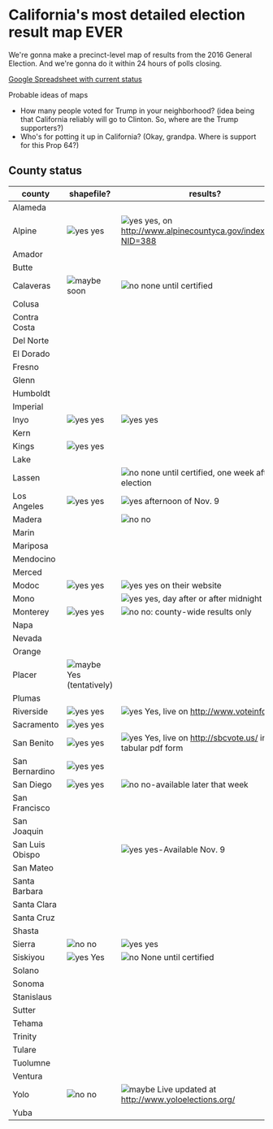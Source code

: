 # California's most detailed election result map EVER

We're gonna make a precinct-level map of results from the 2016 General Election. And we're gonna do it within 24 hours of polls closing.

[Google Spreadsheet with current status](https://docs.google.com/spreadsheets/d/1_4YN6v-GzB5s8DQ7JbImkeJAqj-o3DrISaB7aS-PHHA/edit?usp=drive_web)

Probable ideas of maps
- How many people voted for Trump in your neighborhood? (idea being that California reliably will go to Clinton. So, where are the Trump supporters?)
- Who's for potting it up in California? (Okay, grandpa. Where is support for this Prop 64?)

## County status
| county          | shapefile?        | results?                                            |
|-----------------|-------------------|-----------------------------------------------------|
| Alameda         |                   |                                                     |
| Alpine          |  ![yes] yes      |    ![yes] yes, on http://www.alpinecountyca.gov/index.aspx?NID=388                    |
| Amador          |                   |                                                     |
| Butte           |                   |                                                     |
| Calaveras       | ![maybe] soon              | ![no] none until certified                                |
| Colusa          |                   |                                                     |
| Contra Costa    |                   |                                                     |
| Del Norte       |                   |                                                     |
| El Dorado       |                   |                                                     |
| Fresno          |                   |                                                     |
| Glenn           |                   |                                                     |
| Humboldt        |                   |                                                     |
| Imperial        |                   |                                                     |
| Inyo            | ![yes] yes              | ![yes] yes                                                |
| Kern            |                   |                                                     |
| Kings           | ![yes] yes               |                                                     |
| Lake            |                   |                                                     |
| Lassen          |                   | ![no] none until certified, one week after election       |
| Los Angeles     | ![yes] yes               | ![yes] afternoon of Nov. 9                                 |
| Madera          |                   | ![no] no                                                  |
| Marin           |                   |                                                     |
| Mariposa        |                   |                                                     |
| Mendocino       |                   |                                                     |
| Merced          |                   |                                                     |
| Modoc           | ![yes] yes            |    ![yes] yes on their website                                 |
| Mono            |                   | ![yes] yes, day after or after midnight                    |
| Monterey        | ![yes] yes               | ![no] no: county-wide results only                        |
| Napa            |                   |                                                     |
| Nevada          |                   |                                                     |
| Orange          |                   |                                                     |
| Placer          | ![maybe] Yes (tentatively) |                                                     |
| Plumas          |                   |                                                     |
| Riverside       | ![yes] yes | ![yes] Yes, live on http://www.voteinfo.net/ |
| Sacramento      | ![yes] yes               |                                                     |
| San Benito      | ![yes] yes             | ![yes] Yes, live on http://sbcvote.us/ in tabular pdf form |
| San Bernardino  | ![yes] yes               |                                                     |
| San Diego       | ![yes] yes               | ![no] no-available later that week                        |
| San Francisco   |                   |                                                     |
| San Joaquin     |                   |                                                     |
| San Luis Obispo |                   | ![yes] yes-Available Nov. 9                                |
| San Mateo       |                   |                                                     |
| Santa Barbara   |                   |                                                     |
| Santa Clara     |                   |                                                     |
| Santa Cruz      |                   |                                                     |
| Shasta          |                   |                                                     |
| Sierra          | ![no] no                | ![yes] yes                                                 |
| Siskiyou        | ![yes] Yes               | ![no] None until certified                                |
| Solano          |                   |                                                     |
| Sonoma          |                   |                                                     |
| Stanislaus      |                   |                                                     |
| Sutter          |                   |                                                     |
| Tehama          |                   |                                                     |
| Trinity         |                   |                                                     |
| Tulare          |                   |                                                     |
| Tuolumne        |                   |                                                     |
| Ventura         |                   |                                                     |
| Yolo            | ![no] no                | ![maybe] Live updated at http://www.yoloelections.org/       |
| Yuba            |                   |                                                     |


[yes]: https://cloud.githubusercontent.com/assets/695934/19056263/f95b9a40-897c-11e6-99b6-d8348a071b0e.png
[maybe]: https://cloud.githubusercontent.com/assets/695934/19056262/f958961a-897c-11e6-93fd-40f39602a9a5.png
[no]: https://cloud.githubusercontent.com/assets/695934/19056261/f9586dca-897c-11e6-8b7e-e9606a05f5ee.png

